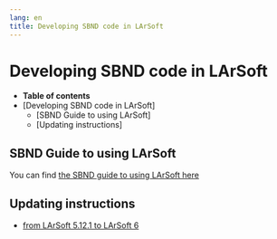```yaml
---
lang: en
title: Developing SBND code in LArSoft
---
```




Developing SBND code in LArSoft
==================================================================================

-   **Table of contents**
-   [Developing SBND code in LArSoft]
    -   [SBND Guide to using LArSoft]
    -   [Updating instructions]



SBND Guide to using LArSoft 
--------------------------------------------------------------------------

You can find [the SBND guide to using LArSoft
here](The_SBND_Guide_to_using_LArSoft.html)



Updating instructions 
--------------------------------------------------------------

-   [from LArSoft 5.12.1 to LArSoft
    6](Upgrade_to_LArSoft_6.html)
